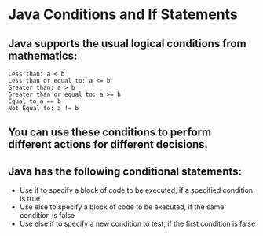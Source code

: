 # Java Conditions and If Statements

## Java supports the usual logical conditions from mathematics:

    Less than: a < b
    Less than or equal to: a <= b
    Greater than: a > b
    Greater than or equal to: a >= b
    Equal to a == b
    Not Equal to: a != b

## You can use these conditions to perform different actions for different decisions.

## Java has the following conditional statements:

-  Use if to specify a block of code to be executed,    if a specified condition is true
-    Use else to specify a block of code to be executed, if the same condition is false
-    Use else if to specify a new condition to test, if the first condition is false
